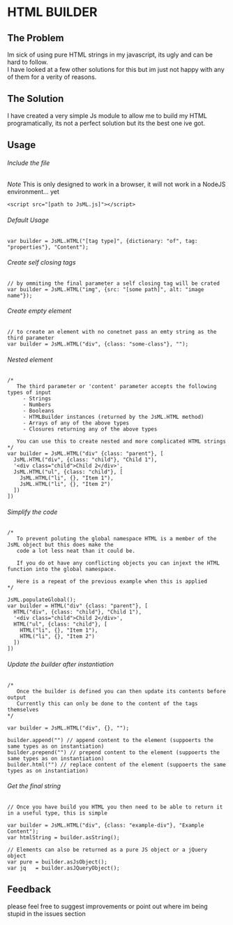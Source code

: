 # HTML BUILDER 

## The Problem 
Im sick of using pure HTML strings in my javascript, its ugly and can be hard to follow.\
I have looked at a few other solutions for this but im just not happy with any of them for a verity  of reasons.

## The Solution 
I have created a very simple Js module to allow me to build my HTML programatically, its not a perfect solution but its the best one ive got.


## Usage 

###### Include the file
*Note* This is only designed to work in a browser, it will not work in a NodeJS environment... yet
```
<script src="[path to JsML.js]"></script>
```

###### Default Usage
```
var builder = JsML.HTML("[tag type]", {dictionary: "of", tag: "properties"}, "Content");
```

###### Create self closing tags
```
// by ommiting the final parameter a self closing tag will be crated
var builder = JsML.HTML("img", {src: "[some path]", alt: "image name"});
```

###### Create empty element
```
// to create an element with no conetnet pass an emty string as the third parameter
var builder = JsML.HTML("div", {class: "some-class"}, "");
```

###### Nested element
```
/*
   The third parameter or 'content' parameter accepts the following types of input
     - Strings
     - Numbers 
     - Booleans
     - HTMLBuilder instances (returned by the JsML.HTML method)
     - Arrays of any of the above types
     - Closures returning any of the above types
   
   You can use this to create nested and more complicated HTML strings
*/
var builder = JsML.HTML("div" {class: "parent"}, [
  JsML.HTML("div", {class: "child"}, "Child 1"),
  '<div class="child">Child 2</div>',
  JsML.HTML("ul", {class: "child"}, [
    JsML.HTML("li", {}, "Item 1"),
    JsML.HTML("li", {}, "Item 2")
  ])
])
```

###### Simplify the code
```
/*
   To prevent poluting the global namespace HTML is a member of the JsML object but this does make the 
   code a lot less neat than it could be.
   
   If you do ot have any conflicting objects you can injext the HTML function into the global namespace.
   
   Here is a repeat of the previous example when this is applied
*/

JsML.populateGlobal();
var builder = HTML("div" {class: "parent"}, [
  HTML("div", {class: "child"}, "Child 1"),
  '<div class="child">Child 2</div>',
  HTML("ul", {class: "child"}, [
    HTML("li", {}, "Item 1"),
    HTML("li", {}, "Item 2")
  ])
])
```

###### Update the builder after instantiation
```
/*
   Once the builder is defined you can then update its contents before output
   Currently this can only be done to the content of the tags themselves
*/

var builder = JsML.HTML("div", {}, "");

builder.append("") // append content to the element (suppoerts the same types as on instantiation)
builder.prepend("") // prepend content to the element (suppoerts the same types as on instantiation)
builder.html("") // replace content of the element (suppoerts the same types as on instantiation)
```

###### Get the final string
```
// Once you have build you HTML you then need to be able to return it in a useful type, this is simple

var builder = JsML.HTML("div", {class: "example-div"}, "Example Content");
var htmlString = builder.asString();

// Elements can also be returned as a pure JS object or a jQuery object
var pure = builder.asJsObject();
var jq   = builder.asJQueryObject();
```



## Feedback
please feel free to suggest improvements or point out where im being stupid in the issues section